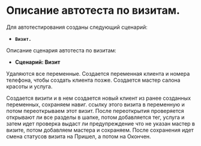 # Описание автотеста по визитам.

Для автотестирования созданы следующий сценарий:

-   **`Визит.`**

Описание сценария автотеста по визитам:

-   **Сценарий: Визит**

Удаляются все переменные. Создается переменная клиента и номера телефона, чтобы создать клиента позже. Создается мастер салона красоты и услуга.

Создается визити и в нем создается новый клиент из ранее созданных переменных, сохраняем навиг. ссылку этого визита в переменную и потом переоткрываем этот визит. После переоткрытия проверяется открывают ли все разделы в шапке, потом добавляется тег, услуга и затем идет проверка выдаст ли предупреждение что не указан мастер в визите, потом добавляем мастера и сохраняем. После сохранения идет смена статусов визита на Пришел, а потом на Окончен.














